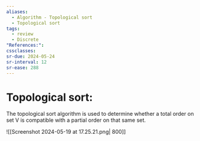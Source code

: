 ```yaml
---
aliases:
  - Algorithm - Topological sort
  - Topological sort
tags:
  - review
  - Discrete
"References:": 
cssclasses: 
sr-due: 2024-05-24
sr-interval: 12
sr-ease: 288
---
```

# Topological sort: 
The topological sort algorithm is used to determine whether a total order on set V is compatible with a partial order on that same set. 

![[Screenshot 2024-05-19 at 17.25.21.png| 800]]